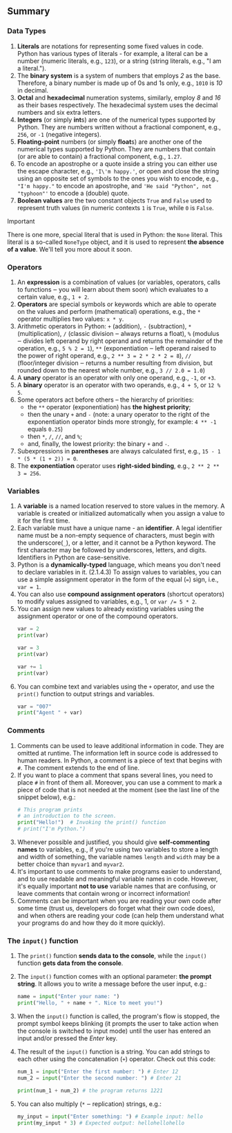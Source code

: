 ## Summary

### Data Types
1. **Literals** are notations for representing some fixed values in code. Python has various types of literals - for example, a literal can be a number (numeric literals, e.g., `123`), or a string (string literals, e.g., "I am a literal.").
2. The **binary system** is a system of numbers that employs _2_ as the base. Therefore, a binary number is made up of 0s and 1s only, e.g., `1010` is _10_ in decimal.
3. **Octal** and **hexadecimal** numeration systems, similarly, employ _8_ and _16_ as their bases respectively. The hexadecimal system uses the decimal numbers and six extra letters.
4. **Integers** (or simply **int**s) are one of the numerical types supported by Python. They are numbers written without a fractional component, e.g., `256`, or `-1` (negative integers).
5. **Floating-point** numbers (or simply **float**s) are another one of the numerical types supported by Python. They are numbers that contain (or are able to contain) a fractional component, e.g., `1.27`.
6. To encode an apostrophe or a quote inside a string you can either use the escape character, e.g., `'I\'m happy.'`, or open and close the string using an opposite set of symbols to the ones you wish to encode, e.g., `"I'm happy."` to encode an apostrophe, and `'He said "Python", not "typhoon"'` to encode a (double) quote.
7. **Boolean values** are the two constant objects `True` and `False` used to represent truth values (in numeric contexts `1` is `True`, while `0` is `False`.

> [!IMPORTANT]
> There is one more, special literal that is used in Python: the `None` literal. This literal is a so-called `NoneType` object, and it is used to represent **the absence of a value**. We'll tell you more about it soon.

### Operators
1. An **expression** is a combination of values (or variables, operators, calls to functions ‒ you will learn about them soon) which evaluates to a certain value, e.g., `1 + 2`.
2. **Operators** are special symbols or keywords which are able to operate on the values and perform (mathematical) operations, e.g., the `*` operator multiplies two values: `x * y`.
3. Arithmetic operators in Python: `+` (addition), `-` (subtraction), `*` (multiplication), `/` (classic division ‒ always returns a float), `%` (modulus ‒ divides left operand by right operand and returns the remainder of the operation, e.g., `5 % 2 = 1`), `**` (exponentiation ‒ left operand raised to the power of right operand, e.g., `2 ** 3 = 2 * 2 * 2 = 8`), `//` (floor/integer division ‒ returns a number resulting from division, but rounded down to the nearest whole number, e.g., `3 // 2.0 = 1.0`)
4. A **unary** operator is an operator with only one operand, e.g., `-1`, or `+3`.
5. A **binary** operator is an operator with two operands, e.g., `4 + 5`, or `12 % 5`.
6. Some operators act before others – the hierarchy of priorities:
   - the `**` operator (exponentiation) has **the highest priority**;
   - then the unary `+` and `-` (note: a unary operator to the right of the exponentiation operator binds more strongly, for example: `4 ** -1` equals `0.25`)
   - then `*`, `/`, `//`, and `%`;
   - and, finally, the lowest priority: the binary `+` and `-`.
7. Subexpressions in **parentheses** are always calculated first, e.g., `15 - 1 * (5 * (1 + 2)) = 0`.
8. The **exponentiation** operator uses **right-sided binding**, e.g., `2 ** 2 ** 3 = 256`.

### Variables
1. A **variable** is a named location reserved to store values in the memory. A variable is created or initialized automatically when you assign a value to it for the first time.
2. Each variable must have a unique name - an **identifier**. A legal identifier name must be a non-empty sequence of characters, must begin with the underscore(`_`), or a letter, and it cannot be a Python keyword. The first character may be followed by underscores, letters, and digits. Identifiers in Python are case-sensitive.
3. Python is a **dynamically-typed** language, which means you don't need to declare variables in it. (2.1.4.3) To assign values to variables, you can use a simple assignment operator in the form of the equal (`=`) sign, i.e., `var = 1`.
4. You can also use **compound assignment operators** (shortcut operators) to modify values assigned to variables, e.g., 1, or `var /= 5 * 2`.
5. You can assign new values to already existing variables using the assignment operator or one of the compound operators.
   ```python
   var = 2
   print(var)
   
   var = 3
   print(var)
   
   var += 1
   print(var)
   ```
6. You can combine text and variables using the `+` operator, and use the `print()` function to output strings and variables.
   ```python
   var = "007"
   print("Agent " + var)
   ```
   
### Comments
1. Comments can be used to leave additional information in code. They are omitted at runtime. The information left in source code is addressed to human readers. In Python, a comment is a piece of text that begins with `#`. The comment extends to the end of line.
2. If you want to place a comment that spans several lines, you need to place `#` in front of them all. Moreover, you can use a comment to mark a piece of code that is not needed at the moment (see the last line of the snippet below), e.g.:
   ```python
   # This program prints
   # an introduction to the screen.
   print("Hello!")  # Invoking the print() function
   # print("I'm Python.")
   ```
3. Whenever possible and justified, you should give **self-commenting names** to variables, e.g., if you're using two variables to store a length and width of something, the variable names `length` and `width` may be a better choice than `myvar1` and `myvar2`.
4. It's important to use comments to make programs easier to understand, and to use readable and meaningful variable names in code. However, it's equally important **not to use** variable names that are confusing, or leave comments that contain wrong or incorrect information!
5. Comments can be important when you are reading your own code after some time (trust us, developers do forget what their own code does), and when others are reading your code (can help them understand what your programs do and how they do it more quickly).

### The `input()` function 
1. The `print()` function **sends data to the console**, while the `input()` function **gets data from the console**.
2. The `input()` function comes with an optional parameter: **the prompt string**. It allows you to write a message before the user input, e.g.:
   ```python
   name = input("Enter your name: ")
   print("Hello, " + name + ". Nice to meet you!")
   ```
3. When the `input()` function is called, the program's flow is stopped, the prompt symbol keeps blinking (it prompts the user to take action when the console is switched to input mode) until the user has entered an input and/or pressed the _Enter_ key.
4. The result of the `input()` function is a string. You can add strings to each other using the concatenation (`+`) operator. Check out this code:
   ```python
   num_1 = input("Enter the first number: ") # Enter 12
   num_2 = input("Enter the second number: ") # Enter 21
   
   print(num_1 + num_2) # the program returns 1221
   ```

5. You can also multiply (`*` ‒ replication) strings, e.g.:
   ```python
   my_input = input("Enter something: ") # Example input: hello
   print(my_input * 3) # Expected output: hellohellohello
   ```
